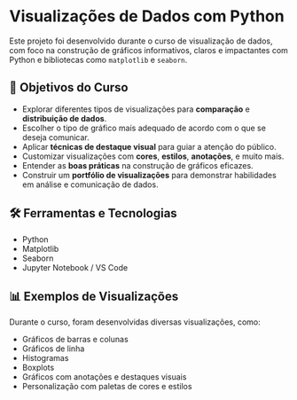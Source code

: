 # Visualizações de Dados com Python

Este projeto foi desenvolvido durante o curso de visualização de dados, com foco na construção de gráficos informativos, claros e impactantes com Python e bibliotecas como `matplotlib` e `seaborn`.

## 🎯 Objetivos do Curso

- Explorar diferentes tipos de visualizações para **comparação** e **distribuição de dados**.
- Escolher o tipo de gráfico mais adequado de acordo com o que se deseja comunicar.
- Aplicar **técnicas de destaque visual** para guiar a atenção do público.
- Customizar visualizações com **cores**, **estilos**, **anotações**, e muito mais.
- Entender as **boas práticas** na construção de gráficos eficazes.
- Construir um **portfólio de visualizações** para demonstrar habilidades em análise e comunicação de dados.

## 🛠️ Ferramentas e Tecnologias

- Python
- Matplotlib
- Seaborn
- Jupyter Notebook / VS Code

## 📊 Exemplos de Visualizações

Durante o curso, foram desenvolvidas diversas visualizações, como:

- Gráficos de barras e colunas
- Gráficos de linha
- Histogramas
- Boxplots
- Gráficos com anotações e destaques visuais
- Personalização com paletas de cores e estilos

